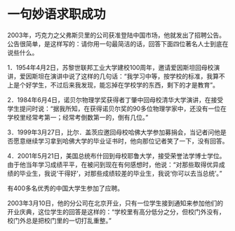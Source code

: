 # 一句妙语求职成功

2003年，巧克力之父弗斯贝里的公司获准登陆中国市场，他就发出了招聘公告。公告很简单，是这样写的：请你用一句最简洁的话，回答下面四位著名人士到底在说些什么。 

1．1954年4月2日，苏黎世联邦工业大学建校100周年，邀请爱因斯坦回母校演讲，爱因斯坦在演讲中说了这样的几句话：“我学习中等，按学校的标准，我算不上是个好学生，不过后来我发现，能忘掉在学校学的东西，剩下的才是教育”。 

2．1984年6月4日，诺贝尔物理学奖获得者丁肇中回母校清华大学演讲，在接受学生提问时说：“据我所知，在获得诺贝尔奖的90多位物理学家中，还没有一位在学校里经常考第一；经常考倒数第一的，倒有几位。” 

3．1999年3月27日，比尔．盖茨应邀回母校哈佛大学参加募捐会，当记者问他是否愿意继续学习拿到哈佛大学的毕业证书时，他向那位记者笑了一下，没有回答。 

4．2001年5月21日，美国总统布什回到母校耶鲁大学，接受荣誉法学博士学位。由于他当年学习成绩平平，在被问到现在有何感想时，他说：“对那些取得优异成绩的毕业生，我说‘干得好’，对那些成绩较差的毕业生，我说‘你可以去当总统’。” 

有400多名优秀的中国大学生参加了应聘。 

2003年3月10日，他的分公司在北京开业，只有一位学生接到通知来参加他们的开业庆典，这位学生的回答是这样的：“学校里有高分低分之分，但校门外没有，校门外总是把校门里的一切打乱重整。”
 